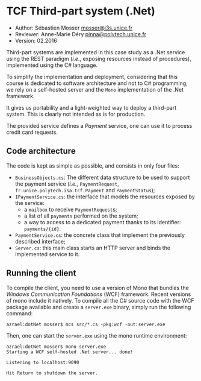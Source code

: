 # TCF Third-part system (.Net)

  * Author: Sébastien Mosser [mosser@i3s.unice.fr](mosser@i3s.unice.fr)
  * Reviewer: Anne-Marie Déry [pinna@polytech.unice.fr](pinna@polytech.unice.fr)
  * Version: 02.2016

  
Third-part systems are implemented in this case study as a .Net service using the REST paradigm (_i.e._, exposing resources instead of procedures), implemented using the C# language.

To simplify the implementation and deployment, considering that this course is dedicated to software architecture and not to C# programming, we rely on a self-hosted server and the `Mono` implementation of the .Net framework. 

It gives us portability and a light-weighted way to deploy a third-part system. This is clearly not intended as is for production.

The provided service defines a _Payment_ service, one can use it to process credit card requests.

## Code architecture

The code is kept as simple as possible, and consists in only four files:

  * `BusinessObjects.cs`: The different data structure to be used to support the payment service (_i.e._, `PaymentRequest`, `fr.unice.polytech.isa.tcf.Payment` and `PaymentStatus`);
  * `IPaymentService.cs`: the interface that models the resources exposed by the service:
    * a `mailbox` to receive `PaymentRequest`s;
    * a list of all `payments` performed on the system;
    * a way to access to a dedicated payment thanks to its identifier: `payments/{id}`. 
  * `PaymentService.cs`: the concrete class that implement the previously described interface;
  * `Server.cs`: this main class starts an HTTP server and binds the implemented service to it.
    
## Running the client

To compile the client, you need to use a version of Mono that bundles the _Windows Communication Foundations_ (WCF) framework. Recent versions of mono include it natively. To compile all the C# source code with the WCF package available and create a `server.exe` binary, simply run the following command:

    azrael:dotNet mosser$ mcs src/*.cs -pkg:wcf -out:server.exe  
     
     
Then, one can start the `server.exe` using the mono runtime environment:

    azrael:dotNet mosser$ mono server.exe
    Starting a WCF self-hosted .Net server... done!
    
    Listening to localhost:9090
    
    Hit Return to shutdown the server.  
    
    
    
